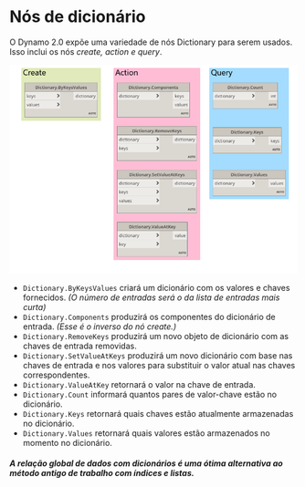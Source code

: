 

# Nós de dicionário

O Dynamo 2.0 expõe uma variedade de nós Dictionary para serem usados. Isso inclui os nós *create, action e query*.

![IMAGEM](images/9-2/9-2_dictionaryNodes.png)

* ```Dictionary.ByKeysValues``` criará um dicionário com os valores e chaves fornecidos. *(O número de entradas será o da lista de entradas mais curta)*
* ```Dictionary.Components``` produzirá os componentes do dicionário de entrada. *(Esse é o inverso do nó create.)*
* ```Dictionary.RemoveKeys``` produzirá um novo objeto de dicionário com as chaves de entrada removidas.
* ```Dictionary.SetValueAtKeys``` produzirá um novo dicionário com base nas chaves de entrada e nos valores para substituir o valor atual nas chaves correspondentes.
* ```Dictionary.ValueAtKey``` retornará o valor na chave de entrada.
* ```Dictionary.Count``` informará quantos pares de valor-chave estão no dicionário.
* ```Dictionary.Keys``` retornará quais chaves estão atualmente armazenadas no dicionário.
* ```Dictionary.Values``` retornará quais valores estão armazenados no momento no dicionário.

##### _A relação global de dados com dicionários é uma ótima alternativa ao método antigo de trabalho com índices e listas._


